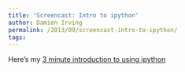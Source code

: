```yaml
---
title: 'Screencast: Intro to ipython'
author: Damien Irving
permalink: /2013/09/screencast-intro-to-ipython/
tags:
---
```

Here&#8217;s my <a href="http://www.screencast.com/t/JQQVXhNb" title="Intro to ipython" target="_blank">3 minute introduction to using ipython</a>
